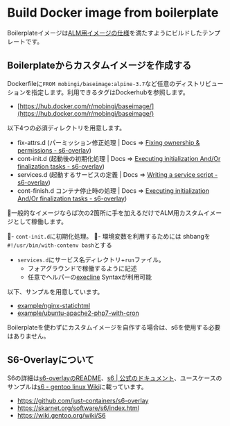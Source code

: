 # Build Docker image from boilerplate

Boilerplateイメージは[ALM用イメージの仕様](./10_overview_ja.md)を満たすようにビルドしたテンプレートです。

## Boilerplateからカスタムイメージを作成する

Dockerfileに`FROM mobingi/baseimage:alpine-3.7`など任意のディストリビューションを指定します。利用できるタグはDockerhubを参照します。

- [https://hub.docker.com/r/mobingi/baseimage/](https://hub.docker.com/r/mobingi/baseimage/)

以下4つの必須ディレクトリを用意します。

- fix-attrs.d (パーミッション修正処理 | Docs => [Fixing ownership & permissions - s6-overlay](https://github.com/just-containers/s6-overlay#fixing-ownership--permissions))
- cont-init.d (起動後の初期化処理 | Docs => [Executing initialization And/Or finalization tasks - s6-overlay](https://github.com/just-containers/s6-overlay#executing-initialization-andor-finalization-tasks))
- services.d (起動するサービスの定義 | Docs => [Writing a service script - s6-overlay](https://github.com/just-containers/s6-overlay#writing-a-service-script))
- cont-finish.d コンテナ停止時の処理 | Docs => [Executing initialization And/Or finalization tasks - s6-overlay](https://github.com/just-containers/s6-overlay#executing-initialization-andor-finalization-tasks))

一般的なイメージならば次の2箇所に手を加えるだけでALM用カスタムイメージとして稼働します。

- `cont-init.d`に初期化処理。
  - 環境変数を利用するためには shbangを `#!/usr/bin/with-contenv bash`とする
- `services.d`にサービス名ディレクトリ+`run`ファイル。
  - フォアグラウンドで稼働するように記述
  - 任意でヘルパーの[execline](https://skarnet.org/software/execline/index.html) Syntaxが利用可能

以下、サンプルを用意しています。

- [example/nginx-statichtml](../example/nginx-statichtml/)
- [example/ubuntu-apache2-php7-with-cron](../example/ubuntu-apache2-php7-with-cron/)

Boilerplateを使わずにカスタムイメージを自作する場合は、s6を使用する必要はありません。

## S6-Overlayについて

S6の詳細は[s6-overlayのREADME](https://github.com/just-containers/s6-overlay)、[s6 | 公式のドキュメント](https://skarnet.org/software/s6/index.html)、ユースケースのサンプルは[s6 - gentoo linux Wiki](https://wiki.gentoo.org/wiki/S6)に載っています。

- https://github.com/just-containers/s6-overlay
- https://skarnet.org/software/s6/index.html
- https://wiki.gentoo.org/wiki/S6
